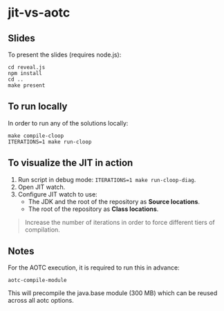 # jit-vs-aotc

## Slides
To present the slides (requires node.js):

```
cd reveal.js
npm install
cd ..
make present
```

## To run locally
In order to run any of the solutions locally:

```
make compile-cloop
ITERATIONS=1 make run-cloop
```

## To visualize the JIT in action
1. Run script in debug mode: `ITERATIONS=1 make run-cloop-diag`.
2. Open JIT watch.
3. Configure JIT watch to use:
    * The JDK and the root of the repository as **Source locations**.
    * The root of the repository as **Class locations**.

> Increase the number of iterations in order to force different tiers of compilation.

## Notes
For the AOTC execution, it is required to run this in advance:

```
aotc-compile-module
```

This will precompile the java.base module (300 MB) which can be reused across all aotc options.
